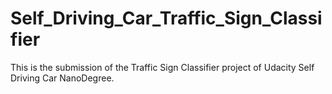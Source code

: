 # Self_Driving_Car_Traffic_Sign_Classifier
This is the submission of the Traffic Sign Classifier project of Udacity Self Driving Car NanoDegree.
